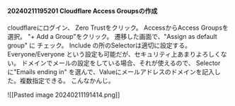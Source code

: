 #### 20240211195201 Cloudflare Access Groupsの作成
cloudflareにログイン、 Zero Trustをクリック。
AccessからAccess Groupsを選択。 "+ Add a Group"をクリック。
遷移した画面で、"Assign as default group" に チェック。 Include の所のSelectorは適切に設定する。
Everyone/Everyone という設定も可能だが、セキュリティ上あまりよろしくない。
ドメインでメールの設定をしている場合、それが使えるので、 Selectorに"Emails ending in" を選んで、Valueにメールアドレスのドメインを記入した。複数指定できる。
こんなかんじ。

![[Pasted image 20240211191414.png]]

